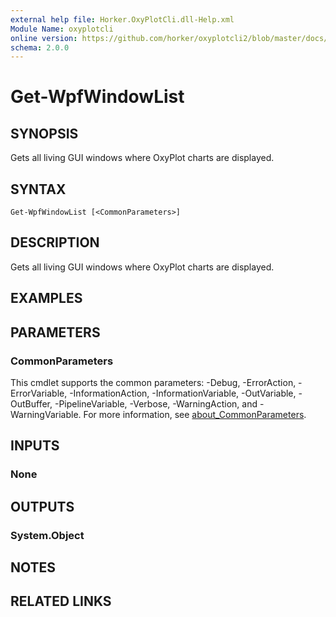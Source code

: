 ```yaml
---
external help file: Horker.OxyPlotCli.dll-Help.xml
Module Name: oxyplotcli
online version: https://github.com/horker/oxyplotcli2/blob/master/docs/cmdlets/Get-WpfWindowList.md https://github.com/horker/oxyplotcli2/blob/master/docs/cmdlets/Get-WpfWindowList.md https://github.com/horker/oxyplotcli2/blob/master/docs/cmdlets/Get-WpfWindowList.md
schema: 2.0.0
---
```


# Get-WpfWindowList

## SYNOPSIS
Gets all living GUI windows where OxyPlot charts are displayed.

## SYNTAX

```
Get-WpfWindowList [<CommonParameters>]
```

## DESCRIPTION
Gets all living GUI windows where OxyPlot charts are displayed.

## EXAMPLES

## PARAMETERS

### CommonParameters
This cmdlet supports the common parameters: -Debug, -ErrorAction, -ErrorVariable, -InformationAction, -InformationVariable, -OutVariable, -OutBuffer, -PipelineVariable, -Verbose, -WarningAction, and -WarningVariable. For more information, see [about_CommonParameters](http://go.microsoft.com/fwlink/?LinkID=113216).

## INPUTS

### None
## OUTPUTS

### System.Object
## NOTES

## RELATED LINKS

